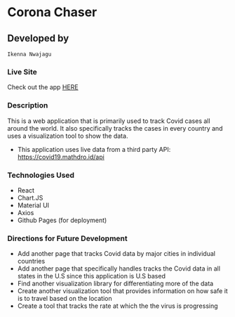 # Corona Chaser


## Developed by
``
Ikenna Nwajagu
``


### Live Site 

Check out the app <a href='https://sochikenny.github.io/corona-chaser/'> HERE </a>


### Description

This is a web application that is primarily used to track Covid cases all around the world. It also specifically tracks the cases in every country and uses a visualization tool to show the data. 
- This application uses live data from a third party API: https://covid19.mathdro.id/api 


### Technologies Used

- React
- Chart.JS
- Material UI
- Axios
- Github Pages (for deployment)


### Directions for Future Development

- Add another page that tracks Covid data by major cities in individual countries
- Add another page that specifically handles tracks the Covid data in all states in the U.S since this application is U.S based
- Find another visualization library for differentiating more of the data
- Create another visualization tool that provides information on how safe it is to travel based on the location
- Create a tool that tracks the rate at which the the virus is progressing


